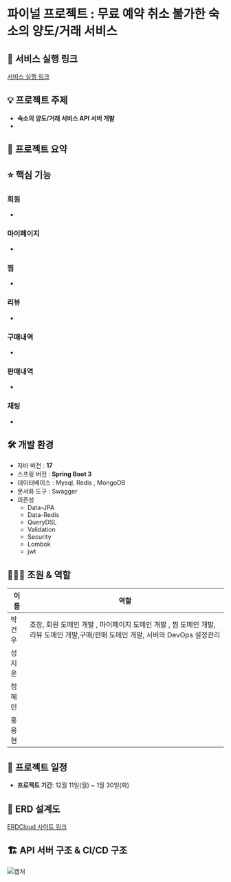 # 파이널 프로젝트 : 무료 예약 취소 불가한 숙소의 양도/거래 서비스

## 🎢 서비스 실행 링크

[서비스 실행 링크](/docs/RUNNING_SCREEN.md)

## 💡 프로젝트 주제

- **숙소의 양도/거래 서비스 API 서버 개발**
- 

## 📝 프로젝트 요약



## ⭐️ 핵심 기능

### 회원

- 

### 마이페이지

- 

### 찜

- 

### 리뷰
- 

### 구매내역
- 

### 판매내역
- 

### 채팅
- 


## 🛠️ 개발 환경

- 자바 버전 : **17**
- 스프링 버전 : **Spring Boot 3**
- 데이터베이스 : Mysql, Redis , MongoDB 
- 문서화 도구 : Swagger
- 의존성
    - Data-JPA
    - Data-Redis
    - QueryDSL
    - Validation
    - Security
    - Lombok
    - jwt



## 🧑‍🤝‍🧑 조원 & 역할

| 이름  | 역할                             |
|-----|--------------------------------|
| 박건우 | 조장, 회원 도메인 개발 , 마이페이지 도메인 개발 , 찜 도메인 개발, 리뷰 도메인 개발,구매/판매 도메인 개발, 서버와 DevOps 설정관리|
| 성지운 |     |
| 정혜민 | |
| 홍용현 | |

## 🚀 프로젝트 일정

- **프로젝트 기간**: 12월 11일(월) ~ 1월 30일(화)

## 📐 ERD 설계도

[ERDCloud 사이트 링크](https://www.erdcloud.com/d/eoDe4Y9aag2Eerjxw) 


## 🏗 API 서버 구조 & CI/CD 구조

![캡처](https://github.com/catchroom/BE_CatchRoom/assets/50697545/f15ab45d-4626-4e02-a85e-74bac12ed312)


